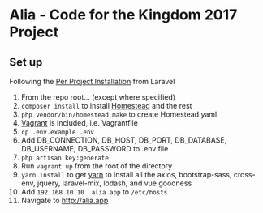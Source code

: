 # Alia - Code for the Kingdom 2017 Project

## Set up
Following the [Per Project Installation](https://laravel.com/docs/5.4/homestead#per-project-installation) from Laravel  

1. From the repo root... (except where specified)
1. `composer install` to install [Homestead](https://laravel.com/docs/5.4/homestead) and the rest
1. `php vendor/bin/homestead make` to create Homestead.yaml
1. [Vagrant](https://www.vagrantup.com/downloads.html) is included, i.e. Vagrantfile
1. `cp .env.example .env`
1. Add DB_CONNECTION, DB_HOST, DB_PORT, DB_DATABASE, DB_USERNAME, DB_PASSWORD to .env file
1. `php artisan key:generate`
1. Run `vagrant up` from the root of the directory
1. `yarn install` to get [yarn](https://yarnpkg.com/en/docs/install) to install all the axios, bootstrap-sass, cross-env, jquery, laravel-mix, lodash, and vue goodness
1. Add `192.168.10.10  alia.app` to `/etc/hosts` 
1. Navigate to http://alia.app
